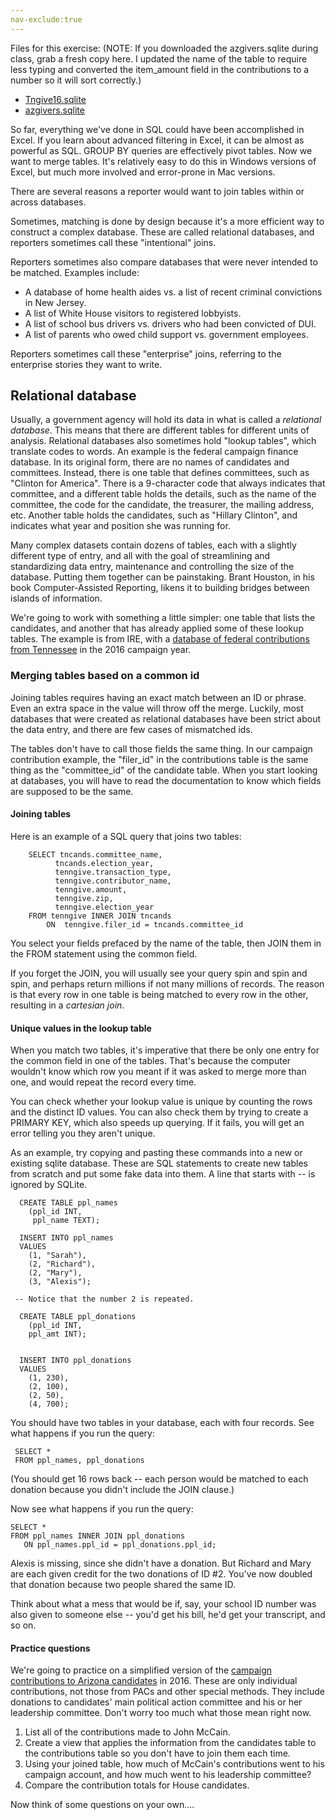 ```yaml
---
nav-exclude:true
---
```


Files for this exercise:
(NOTE: If you downloaded the azgivers.sqlite during class, grab a fresh copy here. I updated the name of the table to require less typing and converted the item_amount field in the contributions to a number so it will sort correctly.)
* [Tngive16.sqlite](https://sarahcnyt.github.io/data-reporting/assets/sqlite/Tngive16.sqlite)
* [azgivers.sqlite](https://sarahcnyt.github.io/data-reporting/assets/sqlite/azgivers.sqlite)

So far, everything we've done in SQL could have been accomplished in Excel. If you learn about advanced filtering in Excel, it can be almost as powerful as SQL. GROUP BY queries are effectively pivot tables. Now we want to merge tables. It's relatively easy to do this in Windows versions of Excel, but much more involved and error-prone in Mac versions.

There are several reasons a reporter would want to join tables within or across databases.

Sometimes, matching is done by design because it's a more efficient way to construct a complex database. These are called relational databases, and reporters sometimes call these "intentional" joins.

Reporters sometimes also compare databases that were never intended to be matched. Examples include:
* A database of home health aides vs. a list of recent criminal convictions in New Jersey.
* A list of White House visitors to registered lobbyists.
* A list of school bus drivers vs. drivers who had been convicted of DUI.
* A list of parents who owed child support vs. government employees.

Reporters sometimes call these "enterprise" joins, referring to the enterprise stories they want to write.

## Relational database


Usually, a government agency will hold its data in what is called a *relational database*. This means that there are different tables for different units of analysis. Relational databases also sometimes hold "lookup tables", which translate codes to words. An example is the federal campaign finance database. In its original form, there are no names of candidates and committees. Instead, there is one table that defines committees, such as "Clinton for America". There is a 9-character code that always indicates that committee, and a different table holds the details, such as the name of the committee, the code for the candidate, the treasurer, the mailing address, etc. Another table holds the candidates, such as "Hillary Clinton", and indicates what year and position she was running for.

Many complex datasets contain dozens of tables, each with a slightly different type of entry, and all with the goal of streamlining and standardizing data entry, maintenance and controlling the size of the database. Putting them together can be painstaking. Brant Houston, in his book Computer-Assisted Reporting, likens it to building bridges between islands of information.

We're going to work with something a little simpler: one table that lists the candidates, and another that has already applied some of these lookup tables. The example is from IRE, with a [database of federal contributions from Tennessee](../sqlite/TNgive16.sqlite) in the 2016 campaign year.

### Merging tables based on a common id

Joining tables requires having an exact match between an ID or phrase. Even an extra space in the value will throw off the merge. Luckily, most databases that were created as relational databases have been strict about the data entry, and there are few cases of mismatched ids.

The tables don't have to call those fields the same thing. In our campaign contribution example, the "filer_id" in the contributions table is the same thing as the "committee_id" of the candidate table. When you start looking at databases, you will have to read the documentation to know which fields are supposed to be the same.

#### Joining tables

Here is an example of a SQL query that joins two tables:

        SELECT tncands.committee_name,
              tncands.election_year,
              tenngive.transaction_type,
              tenngive.contributor_name,
              tenngive.amount,
              tenngive.zip,
              tenngive.election_year
        FROM tenngive INNER JOIN tncands
            ON  tenngive.filer_id = tncands.committee_id

You select your fields prefaced by the name of the table, then JOIN them in the FROM statement using the common field.

If you forget the JOIN, you will usually see your query spin and spin and spin, and perhaps return millions if not many millions of records. The reason is that every row in one table is being matched to every row in the other, resulting in a *cartesian join*.


#### Unique values in the lookup table

When you match two tables, it's imperative that there be only one entry for the common field in one of the tables. That's because the computer wouldn't know which row you meant if it was asked to merge more than one, and would repeat the record every time.

You can check whether your lookup value is unique by counting the rows and the distinct ID values. You can also check them by trying to create a PRIMARY KEY, which also speeds up querying. If it fails, you will get an error telling you they aren't unique.

As an example, try copying and pasting these commands into a new or existing sqlite database. These are SQL statements to create new tables from scratch and put some fake data into them. A line that starts with -- is ignored by SQLite.

      CREATE TABLE ppl_names
        (ppl_id INT,
         ppl_name TEXT);

      INSERT INTO ppl_names
      VALUES
        (1, "Sarah"),
        (2, "Richard"),
        (2, "Mary"),
        (3, "Alexis");

     -- Notice that the number 2 is repeated.

      CREATE TABLE ppl_donations
        (ppl_id INT,
        ppl_amt INT);


      INSERT INTO ppl_donations
      VALUES
        (1, 230),
        (2, 100),
        (2, 50),
        (4, 700);


You should have two tables in your database, each with four records.
See what happens if you run the query:

     SELECT *
     FROM ppl_names, ppl_donations

(You should get 16 rows back -- each person would be matched to each donation because you didn't include the JOIN clause.)

Now see what happens if you run the query:

    SELECT *
    FROM ppl_names INNER JOIN ppl_donations
       ON ppl_names.ppl_id = ppl_donations.ppl_id;

Alexis is missing, since she didn't have a donation. But Richard and Mary are each given credit for the two donations of ID #2. You've now doubled that donation because two people shared the same ID.

Think about what a mess that would be if, say, your school ID number was also given to someone else -- you'd get his bill, he'd get your transcript, and so on.

#### Practice questions

We're going to practice on a simplified version of the [campaign contributions to Arizona candidates](../sqlite/azgivers.sqlite) in 2016. These are only individual contributions, not those from PACs and other special methods. They include donations to candidates' main political action committee and his or her leadership committee. Don't worry too much what those mean right now.

1.  List all of the contributions made to John McCain.
2.  Create a view that applies the information from the candidates table to the contributions table so you don't have to join them each time.
3. Using your joined table, how much of McCain's contributions went to his campaign account, and how much went to his leadership committee?
4. Compare the contribution totals for House candidates.

Now think of some questions on your own....
